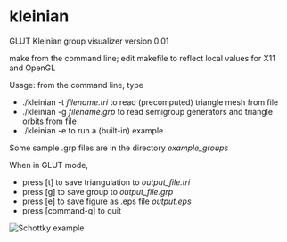 kleinian
========

GLUT Kleinian group visualizer version 0.01

make from the command line; edit makefile to reflect local values for X11 and OpenGL

Usage: from the command line, type

* ./kleinian -t *filename.tri* to read (precomputed) triangle mesh from file
* ./kleinian -g *filename.grp* to read semigroup generators and triangle orbits from file
* ./kleinian -e to run a (built-in) example

Some sample .grp files are in the directory *example_groups*

When in GLUT mode,

* press [t] to save triangulation to *output_file.tri*
* press [g] to save group to *output_file.grp*
* press [e] to save figure as .eps file *output.eps*
* press [command-q] to quit

![Schottky example](https://raw.github.com/dannycalegari/kleinian/master/example_pictures/schottky.png)